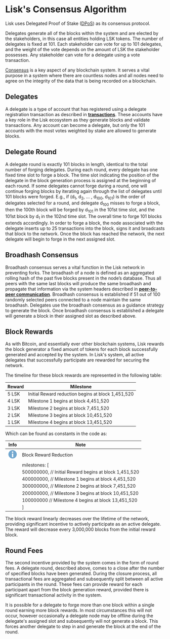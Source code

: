 # Lisk's Consensus Algorithm

Lisk uses Delegated Proof of Stake ([DPoS](https://lisk.io/academy/blockchain-basics/how-does-blockchain-work/delegated-proof-of-stake/)) as its consensus protocol. 

Delegates generate all of the blocks within the system and are elected by the stakeholders, in this case all entities holding LSK tokens. The number of delegates is fixed at 101.  Each stakeholder can vote for up to 101 delegates, and the weight of the vote depends on the amount of LSK the stakeholder possesses. Any stakeholder can vote for a delegate using a vote transaction.

[Consensus](https://lisk.io/academy/blockchain-basics/how-does-blockchain-work/consensus-protocols/) is a key aspect of any blockchain system. It serves a vital purpose in a system where there are countless nodes and all nodes need to agree on the integrity of the data that is being recorded on a blockchain.

## Delegates

A delegate is a type of account that has registered using a delegate registration transaction as described in  [**transactions**](../transactions/transactions.md). These accounts have a key role in the Lisk ecosystem as they generate blocks and validate transactions. Any account can become a delegate, but only the 101 accounts with the most votes weighted by stake are allowed to generate blocks.

## Delegate Round

A delegate round is exactly 101 blocks in length, identical to the total number of forging delegates. During each round, every delegate has one fixed time slot to forge a block. The time slot indicating the position of the delegate in the block generation process is assigned at the beginning of each round. If some delegates cannot forge during a round, one will continue forging blocks by iterating again through the list of delegates until 101 blocks were forged. E.g., if (d<sub>1</sub>, d<sub>2</sub>, ... , d<sub>100</sub>, d<sub>101</sub>) is the order of delegates selected for a round, and delegate d<sub>100</sub> misses to forge a block, then the 100th block will be forged by d<sub>101</sub> in the 101st time slot, and the 101st block by d<sub>1</sub> in the 102nd time slot. The overall time to forge 101 blocks extends accordingly. In order to forge a block, the node associated with the delegate inserts up to 25 transactions into the block, signs it and broadcasts that block to the network. Once the block has reached the network, the next delegate will begin to forge in the next assigned slot.

## Broadhash Consensus
Broadhash consensus serves a vital function in the Lisk network in preventing forks. The broadhash of a node is defined as an aggregated rolling hash of the past five blocks present in the node’s database. Thus all peers with the same last blocks will produce the same broadhash and propagate that information via the system headers described in [**peer-to-peer communication**](../peer-to-peer-communication/p2p-communication.md). Broadhash consensus is established if 51 out of 100 randomly selected peers connected to a node maintain the same broadhash. Delegates use the broadhash consensus as a guidance strategy to generate the block. Once broadhash consensus is established a delegate will generate a block in their assigned slot as described above.


## Block Rewards

As with Bitcoin, and essentially ever other blockchain systems, Lisk rewards the block generator a fixed amount of tokens for each block successfully generated and accepted by the system. In Lisk's system, all active delegates that successfully participate are rewarded for securing the network. 

The timeline for these block rewards are represented in the following table:

Reward | Milestone
--- | --- 
5 LSK| Initial Reward reduction begins at block 1,451,520 |
4 LSK | Milestone 1 begins at block 4,451,520 | 
3 LSK | Milestone 2 begins at block 7,451,520 | 
2 LSK | Milestone 3 begins at block 10,451,520 | 
1 LSK | Milestone 4 begins at block 13,451,520 | 

Which can be found as constants in the code as:

Info | Note 
--- | --- 
![info note](../info-icon.png "Info Note") | Block Reward Reduction
|  | milestones: [
|  | 500000000, // Initial Reward begins at block 1,451,520
|  | 400000000, // Milestone 1 begins at block 4,451,520
|  | 300000000, // Milestone 2 begins at block 7,451,520
|  | 200000000, // Milestone 3 begins at block 10,451,520
|  | 100000000 // Milestone 4 begins at block 13,451,520
|  | ]

The block reward linearly decreases over the lifetime of the network, providing significant incentive to actively participate as an active delegate. The reward will decrease every 3,000,000 blocks from the initial reward block.

## Round Fees

The second incentive provided by the system comes in the form of round fees. A delegate round, described above, comes to a close after the number of specified blocks have been generated. During the closure process, all transactional fees are aggregated and subsequently split between all active participants in the round. These fees can provide reward for each participant apart from the block generation reward, provided there is significant transactional activity in the system.

It is possible for a delegate to forge more than one block within a single round earning more block rewards. In most circumstances this will not occur, however occasionally a delegate node may be offline during the delegate's assigned slot and subsequently will not generate a block. This forces another delegate to step in and generate the block at the end of the round.
